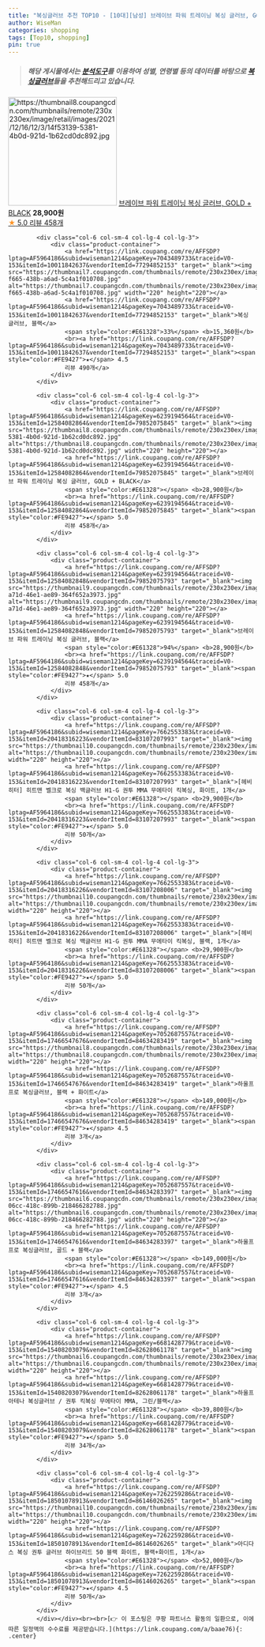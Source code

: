 ```yaml
---
title: "복싱글러브 추천 TOP10 - [10대][남성] 브레이브 파워 트레이닝 복싱 글러브, GOLD + BLACK"
author: WiseMan
categories: shopping
tags: [Top10, shopping]
pin: true
---
```


> ##### 해당 게시물에서는 [**분석도구**](https://itemscout.io/)를 이용하여 **성별**, **연령별** 등의 데이터를 바탕으로 [**복싱글러브**](https://link.coupang.com/a/baae76)들을 추천해드리고 있습니다.
<div class="container"><div class="row">
            <div class="col-6 col-sm-4 col-lg-4 col-lg-3">
                <div class="product-container">
                    <a href="https://link.coupang.com/re/AFFSDP?lptag=AF5964186&subid=wiseman1214&pageKey=6239194564&traceid=V0-153&itemId=12584082864&vendorItemId=79852075845" target="_blank"><img src="https://thumbnail8.coupangcdn.com/thumbnails/remote/230x230ex/image/retail/images/2021/12/16/12/3/14f53139-5381-4b0d-921d-1b62cd0dc892.jpg" alt="https://thumbnail8.coupangcdn.com/thumbnails/remote/230x230ex/image/retail/images/2021/12/16/12/3/14f53139-5381-4b0d-921d-1b62cd0dc892.jpg" width="220" height="220"></a>
                    <a href="https://link.coupang.com/re/AFFSDP?lptag=AF5964186&subid=wiseman1214&pageKey=6239194564&traceid=V0-153&itemId=12584082864&vendorItemId=79852075845" target="_blank">브레이브 파워 트레이닝 복싱 글러브, GOLD + BLACK</a>
                    <span style="color:#E61328"></span> <b>28,900원</b>
                    <br><a href="https://link.coupang.com/re/AFFSDP?lptag=AF5964186&subid=wiseman1214&pageKey=6239194564&traceid=V0-153&itemId=12584082864&vendorItemId=79852075845" target="_blank"><span style="color:#FE9427">★</span> 5.0
                    리뷰 458개</a>
                </div>
            </div>
            
            <div class="col-6 col-sm-4 col-lg-4 col-lg-3">
                <div class="product-container">
                    <a href="https://link.coupang.com/re/AFFSDP?lptag=AF5964186&subid=wiseman1214&pageKey=7043489733&traceid=V0-153&itemId=10011842637&vendorItemId=77294852153" target="_blank"><img src="https://thumbnail7.coupangcdn.com/thumbnails/remote/230x230ex/image/retail/images/2021/07/09/10/9/dfc90a19-f665-438b-a6ad-5c4a1f010708.jpg" alt="https://thumbnail7.coupangcdn.com/thumbnails/remote/230x230ex/image/retail/images/2021/07/09/10/9/dfc90a19-f665-438b-a6ad-5c4a1f010708.jpg" width="220" height="220"></a>
                    <a href="https://link.coupang.com/re/AFFSDP?lptag=AF5964186&subid=wiseman1214&pageKey=7043489733&traceid=V0-153&itemId=10011842637&vendorItemId=77294852153" target="_blank">복싱 글러브, 블랙</a>
                    <span style="color:#E61328">33%</span> <b>15,360원</b>
                    <br><a href="https://link.coupang.com/re/AFFSDP?lptag=AF5964186&subid=wiseman1214&pageKey=7043489733&traceid=V0-153&itemId=10011842637&vendorItemId=77294852153" target="_blank"><span style="color:#FE9427">★</span> 4.5
                    리뷰 490개</a>
                </div>
            </div>
            
            <div class="col-6 col-sm-4 col-lg-4 col-lg-3">
                <div class="product-container">
                    <a href="https://link.coupang.com/re/AFFSDP?lptag=AF5964186&subid=wiseman1214&pageKey=6239194564&traceid=V0-153&itemId=12584082864&vendorItemId=79852075845" target="_blank"><img src="https://thumbnail8.coupangcdn.com/thumbnails/remote/230x230ex/image/retail/images/2021/12/16/12/3/14f53139-5381-4b0d-921d-1b62cd0dc892.jpg" alt="https://thumbnail8.coupangcdn.com/thumbnails/remote/230x230ex/image/retail/images/2021/12/16/12/3/14f53139-5381-4b0d-921d-1b62cd0dc892.jpg" width="220" height="220"></a>
                    <a href="https://link.coupang.com/re/AFFSDP?lptag=AF5964186&subid=wiseman1214&pageKey=6239194564&traceid=V0-153&itemId=12584082864&vendorItemId=79852075845" target="_blank">브레이브 파워 트레이닝 복싱 글러브, GOLD + BLACK</a>
                    <span style="color:#E61328"></span> <b>28,900원</b>
                    <br><a href="https://link.coupang.com/re/AFFSDP?lptag=AF5964186&subid=wiseman1214&pageKey=6239194564&traceid=V0-153&itemId=12584082864&vendorItemId=79852075845" target="_blank"><span style="color:#FE9427">★</span> 5.0
                    리뷰 458개</a>
                </div>
            </div>
            
            <div class="col-6 col-sm-4 col-lg-4 col-lg-3">
                <div class="product-container">
                    <a href="https://link.coupang.com/re/AFFSDP?lptag=AF5964186&subid=wiseman1214&pageKey=6239194564&traceid=V0-153&itemId=12584082848&vendorItemId=79852075793" target="_blank"><img src="https://thumbnail9.coupangcdn.com/thumbnails/remote/230x230ex/image/retail/images/2021/12/16/12/5/474ed35b-a71d-46e1-ae89-364f652a3973.jpg" alt="https://thumbnail9.coupangcdn.com/thumbnails/remote/230x230ex/image/retail/images/2021/12/16/12/5/474ed35b-a71d-46e1-ae89-364f652a3973.jpg" width="220" height="220"></a>
                    <a href="https://link.coupang.com/re/AFFSDP?lptag=AF5964186&subid=wiseman1214&pageKey=6239194564&traceid=V0-153&itemId=12584082848&vendorItemId=79852075793" target="_blank">브레이브 파워 트레이닝 복싱 글러브, 블랙</a>
                    <span style="color:#E61328">94%</span> <b>28,900원</b>
                    <br><a href="https://link.coupang.com/re/AFFSDP?lptag=AF5964186&subid=wiseman1214&pageKey=6239194564&traceid=V0-153&itemId=12584082848&vendorItemId=79852075793" target="_blank"><span style="color:#FE9427">★</span> 5.0
                    리뷰 458개</a>
                </div>
            </div>
            
            <div class="col-6 col-sm-4 col-lg-4 col-lg-3">
                <div class="product-container">
                    <a href="https://link.coupang.com/re/AFFSDP?lptag=AF5964186&subid=wiseman1214&pageKey=7662553383&traceid=V0-153&itemId=20418316223&vendorItemId=83107207993" target="_blank"><img src="https://thumbnail10.coupangcdn.com/thumbnails/remote/230x230ex/image/vendor_inventory/0069/5e1fcc0141cfc65be5954eb055099f22eaa5dba3522a9d21e3f94abfe1ca.jpg" alt="https://thumbnail10.coupangcdn.com/thumbnails/remote/230x230ex/image/vendor_inventory/0069/5e1fcc0141cfc65be5954eb055099f22eaa5dba3522a9d21e3f94abfe1ca.jpg" width="220" height="220"></a>
                    <a href="https://link.coupang.com/re/AFFSDP?lptag=AF5964186&subid=wiseman1214&pageKey=7662553383&traceid=V0-153&itemId=20418316223&vendorItemId=83107207993" target="_blank">[헤비히터] 히트맨 벨크로 복싱 백글러브 H1-G 권투 MMA 무에타이 킥복싱, 화이트, 1개</a>
                    <span style="color:#E61328"></span> <b>29,900원</b>
                    <br><a href="https://link.coupang.com/re/AFFSDP?lptag=AF5964186&subid=wiseman1214&pageKey=7662553383&traceid=V0-153&itemId=20418316223&vendorItemId=83107207993" target="_blank"><span style="color:#FE9427">★</span> 5.0
                    리뷰 50개</a>
                </div>
            </div>
            
            <div class="col-6 col-sm-4 col-lg-4 col-lg-3">
                <div class="product-container">
                    <a href="https://link.coupang.com/re/AFFSDP?lptag=AF5964186&subid=wiseman1214&pageKey=7662553383&traceid=V0-153&itemId=20418316226&vendorItemId=83107208006" target="_blank"><img src="https://thumbnail10.coupangcdn.com/thumbnails/remote/230x230ex/image/vendor_inventory/8bc9/5c65971a5aa05e6676ad32016288bc34cedf11aa536736d6719f69165407.jpg" alt="https://thumbnail10.coupangcdn.com/thumbnails/remote/230x230ex/image/vendor_inventory/8bc9/5c65971a5aa05e6676ad32016288bc34cedf11aa536736d6719f69165407.jpg" width="220" height="220"></a>
                    <a href="https://link.coupang.com/re/AFFSDP?lptag=AF5964186&subid=wiseman1214&pageKey=7662553383&traceid=V0-153&itemId=20418316226&vendorItemId=83107208006" target="_blank">[헤비히터] 히트맨 벨크로 복싱 백글러브 H1-G 권투 MMA 무에타이 킥복싱, 블랙, 1개</a>
                    <span style="color:#E61328"></span> <b>29,900원</b>
                    <br><a href="https://link.coupang.com/re/AFFSDP?lptag=AF5964186&subid=wiseman1214&pageKey=7662553383&traceid=V0-153&itemId=20418316226&vendorItemId=83107208006" target="_blank"><span style="color:#FE9427">★</span> 5.0
                    리뷰 50개</a>
                </div>
            </div>
            
            <div class="col-6 col-sm-4 col-lg-4 col-lg-3">
                <div class="product-container">
                    <a href="https://link.coupang.com/re/AFFSDP?lptag=AF5964186&subid=wiseman1214&pageKey=7052687557&traceid=V0-153&itemId=17466547676&vendorItemId=84634283419" target="_blank"><img src="https://thumbnail8.coupangcdn.com/thumbnails/remote/230x230ex/image/rs_quotation_api/hvfwodkn/48afe7ad6127410294ccb2aa720e52af.jpg" alt="https://thumbnail8.coupangcdn.com/thumbnails/remote/230x230ex/image/rs_quotation_api/hvfwodkn/48afe7ad6127410294ccb2aa720e52af.jpg" width="220" height="220"></a>
                    <a href="https://link.coupang.com/re/AFFSDP?lptag=AF5964186&subid=wiseman1214&pageKey=7052687557&traceid=V0-153&itemId=17466547676&vendorItemId=84634283419" target="_blank">하울프 프로 복싱글러브, 블랙 + 화이트</a>
                    <span style="color:#E61328"></span> <b>149,000원</b>
                    <br><a href="https://link.coupang.com/re/AFFSDP?lptag=AF5964186&subid=wiseman1214&pageKey=7052687557&traceid=V0-153&itemId=17466547676&vendorItemId=84634283419" target="_blank"><span style="color:#FE9427">★</span> 4.5
                    리뷰 3개</a>
                </div>
            </div>
            
            <div class="col-6 col-sm-4 col-lg-4 col-lg-3">
                <div class="product-container">
                    <a href="https://link.coupang.com/re/AFFSDP?lptag=AF5964186&subid=wiseman1214&pageKey=7052687557&traceid=V0-153&itemId=17466547616&vendorItemId=84634283397" target="_blank"><img src="https://thumbnail6.coupangcdn.com/thumbnails/remote/230x230ex/image/retail/images/2023/01/09/14/7/3503168a-06cc-418c-899b-218466282788.jpg" alt="https://thumbnail6.coupangcdn.com/thumbnails/remote/230x230ex/image/retail/images/2023/01/09/14/7/3503168a-06cc-418c-899b-218466282788.jpg" width="220" height="220"></a>
                    <a href="https://link.coupang.com/re/AFFSDP?lptag=AF5964186&subid=wiseman1214&pageKey=7052687557&traceid=V0-153&itemId=17466547616&vendorItemId=84634283397" target="_blank">하울프 프로 복싱글러브, 골드 + 블랙</a>
                    <span style="color:#E61328"></span> <b>149,000원</b>
                    <br><a href="https://link.coupang.com/re/AFFSDP?lptag=AF5964186&subid=wiseman1214&pageKey=7052687557&traceid=V0-153&itemId=17466547616&vendorItemId=84634283397" target="_blank"><span style="color:#FE9427">★</span> 4.5
                    리뷰 3개</a>
                </div>
            </div>
            
            <div class="col-6 col-sm-4 col-lg-4 col-lg-3">
                <div class="product-container">
                    <a href="https://link.coupang.com/re/AFFSDP?lptag=AF5964186&subid=wiseman1214&pageKey=6681428779&traceid=V0-153&itemId=15408203079&vendorItemId=82628061178" target="_blank"><img src="https://thumbnail6.coupangcdn.com/thumbnails/remote/230x230ex/image/vendor_inventory/dcd8/decdd1d7bb846666b4c57a614d996739ae3f1a7fabcabd7c8f2de578c8ba.jpg" alt="https://thumbnail6.coupangcdn.com/thumbnails/remote/230x230ex/image/vendor_inventory/dcd8/decdd1d7bb846666b4c57a614d996739ae3f1a7fabcabd7c8f2de578c8ba.jpg" width="220" height="220"></a>
                    <a href="https://link.coupang.com/re/AFFSDP?lptag=AF5964186&subid=wiseman1214&pageKey=6681428779&traceid=V0-153&itemId=15408203079&vendorItemId=82628061178" target="_blank">하울프 아테나 복싱글러브 / 권투 킥복싱 무에타이 MMA, 그린/블랙</a>
                    <span style="color:#E61328"></span> <b>39,800원</b>
                    <br><a href="https://link.coupang.com/re/AFFSDP?lptag=AF5964186&subid=wiseman1214&pageKey=6681428779&traceid=V0-153&itemId=15408203079&vendorItemId=82628061178" target="_blank"><span style="color:#FE9427">★</span> 5.0
                    리뷰 34개</a>
                </div>
            </div>
            
            <div class="col-6 col-sm-4 col-lg-4 col-lg-3">
                <div class="product-container">
                    <a href="https://link.coupang.com/re/AFFSDP?lptag=AF5964186&subid=wiseman1214&pageKey=7262259286&traceid=V0-153&itemId=18501078913&vendorItemId=86146026265" target="_blank"><img src="https://thumbnail10.coupangcdn.com/thumbnails/remote/230x230ex/image/vendor_inventory/bb0b/815f42a60abf7a26608097298bbda8b186dea70b6980ea5a58a975f92481.jpg" alt="https://thumbnail10.coupangcdn.com/thumbnails/remote/230x230ex/image/vendor_inventory/bb0b/815f42a60abf7a26608097298bbda8b186dea70b6980ea5a58a975f92481.jpg" width="220" height="220"></a>
                    <a href="https://link.coupang.com/re/AFFSDP?lptag=AF5964186&subid=wiseman1214&pageKey=7262259286&traceid=V0-153&itemId=18501078913&vendorItemId=86146026265" target="_blank">아디다스 복싱 권투 글러브 하이브리드 50 블랙 화이트, 블랙+화이트, 1개</a>
                    <span style="color:#E61328"></span> <b>52,000원</b>
                    <br><a href="https://link.coupang.com/re/AFFSDP?lptag=AF5964186&subid=wiseman1214&pageKey=7262259286&traceid=V0-153&itemId=18501078913&vendorItemId=86146026265" target="_blank"><span style="color:#FE9427">★</span> 4.5
                    리뷰 50개</a>
                </div>
            </div>
            </div></div><br><br>[👉 이 포스팅은 쿠팡 파트너스 활동의 일환으로, 이에 따른 일정액의 수수료를 제공받습니다.](https://link.coupang.com/a/baae76){: .center}